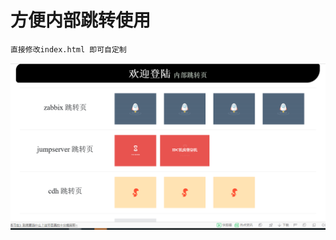 # 方便内部跳转使用

```
直接修改index.html 即可自定制
```

![image](https://github.com/s57445560/smc_jump/raw/master/jump/statics/images/zs.png)
